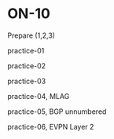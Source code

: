 # ON-10

Prepare (1,2,3)

practice-01

practice-02

practice-03

practice-04, MLAG

practice-05, BGP unnumbered

practice-06, EVPN Layer 2 
